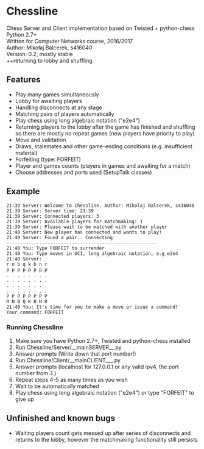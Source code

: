# Chessline
Chess Server and Client implementation based on Twisted + python-chess  
Python 2.7+  
Written for Computer Networks course, 2016/2017  
Author: Mikołaj Balcerek, s416040  
Version: 0.2, mostly stable  
++returning to lobby and shuffling

## Features

- Play many games simultaneously
- Lobby for awaiting players
- Handling disconnects at any stage
- Matching pairs of players automatically
- Play chess using long algebraic notation ("e2e4")
- Returning players to the lobby after the game has finished and shuffling so there are mostly no repeat games (new players have priority to play)
- Move and validation
- Draws, stalemates and other game-ending conditions (e.g. insufficient material)
- Forfeiting (type: FORFEIT)
- Player and games counts (players in games and awaiting for a match)
- Choose addresses and ports used (SetupTalk classes)

## Example
```
21:39 Server: Welcome to Chessline. Author: Mikolaj Balcerek, s416040
21:39 Server: Server time: 21:39
21:39 Server: Connected players: 3
21:39 Server: Available players for matchmaking: 1
21:39 Server: Please wait to be matched with another player
21:40 Server: New player has connected and wants to play!
21:40 Server: Found a pair.. Connecting
-------------------------------------------------------
21:40 You: Type FORFEIT to surrender
21:40 You: Type moves in UCI, long algebraic notation, e.g e2e4
21:40 Server:
r n b q k b n r
p p p p p p p p
. . . . . . . .
. . . . . . . .
. . . . . . . .
. . . . . . . .
P P P P P P P P
R N B Q K B N R
21:40 You: It's time for you to make a move or issue a command!
Your command: FORFEIT
```

### Running Chessline
1. Make sure you have Python 2.7+, Twisted and python-chess installed
2. Run Chessline/Server/\_\_mainSERVER\_\_.py
3. Answer prompts (Write down that port number!)
4. Run Chessline/Client/\_\_mainCLIENT\_\__.py
5. Answer prompts (localhost for 127.0.0.1 or any valid ipv4, the port number from 3.)
6. Repeat steps 4-5 as many times as you wish
7. Wait to be automatically matched
8. Play chess using long algebraic notation ("e2e4") or type "FORFEIT" to give up

## Unfinished and known bugs
- Waiting players count gets messed up after series of disconnects and returns to the lobby, however the matchmaking functionality still persists


